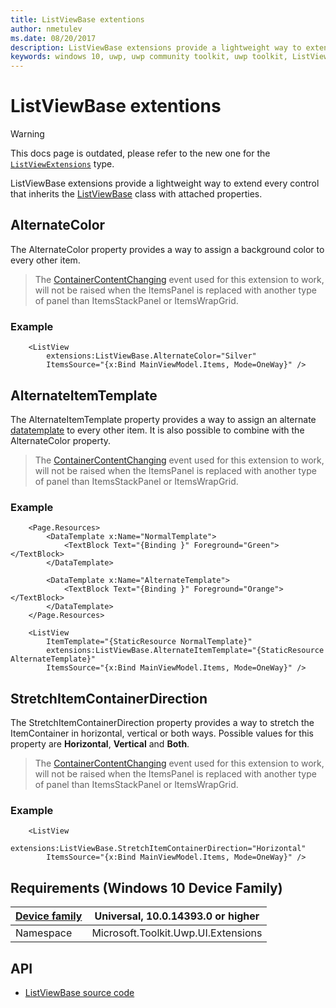 ```yaml
---
title: ListViewBase extentions
author: nmetulev
ms.date: 08/20/2017
description: ListViewBase extensions provide a lightweight way to extend every control that inherits the ListViewBase class with attached properties.
keywords: windows 10, uwp, uwp community toolkit, uwp toolkit, ListViewBase, extentions
---
```


# ListViewBase extentions

> [!WARNING]
> This docs page is outdated, please refer to the new one for the [`ListViewExtensions`](ListViewExtensions.md) type.

ListViewBase extensions provide a lightweight way to extend every control that inherits the <a href="https://docs.microsoft.com/uwp/api/windows.ui.xaml.controls.listviewbase" target="_blank">ListViewBase</a> class with attached properties.

## AlternateColor

The AlternateColor property provides a way to assign a background color to every other item.

> The <a href="https://docs.microsoft.com/uwp/api/windows.ui.xaml.controls.listviewbase#Windows_UI_Xaml_Controls_ListViewBase_ContainerContentChanging" target="_blank">ContainerContentChanging</a> event used for this extension to work, will not be raised when the ItemsPanel is replaced with another type of panel than ItemsStackPanel or ItemsWrapGrid. 

### Example

```xaml
    <ListView
        extensions:ListViewBase.AlternateColor="Silver"
        ItemsSource="{x:Bind MainViewModel.Items, Mode=OneWay}" />
```

## AlternateItemTemplate

The AlternateItemTemplate property provides a way to assign an alternate <a href="https://docs.microsoft.com/uwp/api/windows.ui.xaml.datatemplate" target="_blank">datatemplate</a> to every other item. It is also possible to combine with the AlternateColor property.

> The <a href="https://docs.microsoft.com/uwp/api/windows.ui.xaml.controls.listviewbase#Windows_UI_Xaml_Controls_ListViewBase_ContainerContentChanging" target="_blank">ContainerContentChanging</a> event used for this extension to work, will not be raised when the ItemsPanel is replaced with another type of panel than ItemsStackPanel or ItemsWrapGrid. 

### Example

```xaml
    <Page.Resources>
        <DataTemplate x:Name="NormalTemplate">
            <TextBlock Text="{Binding }" Foreground="Green"></TextBlock>
        </DataTemplate>
        
        <DataTemplate x:Name="AlternateTemplate">
            <TextBlock Text="{Binding }" Foreground="Orange"></TextBlock>
        </DataTemplate>
    </Page.Resources>

    <ListView
        ItemTemplate="{StaticResource NormalTemplate}"
        extensions:ListViewBase.AlternateItemTemplate="{StaticResource AlternateTemplate}"
        ItemsSource="{x:Bind MainViewModel.Items, Mode=OneWay}" />
```

## StretchItemContainerDirection

The StretchItemContainerDirection property provides a way to stretch the ItemContainer in horizontal, vertical or both ways. Possible values for this property are **Horizontal**, **Vertical** and **Both**.

> The <a href="https://docs.microsoft.com/uwp/api/windows.ui.xaml.controls.listviewbase#Windows_UI_Xaml_Controls_ListViewBase_ContainerContentChanging" target="_blank">ContainerContentChanging</a> event used for this extension to work, will not be raised when the ItemsPanel is replaced with another type of panel than ItemsStackPanel or ItemsWrapGrid. 

### Example

```xaml
    <ListView
        extensions:ListViewBase.StretchItemContainerDirection="Horizontal"
        ItemsSource="{x:Bind MainViewModel.Items, Mode=OneWay}" />
```

## Requirements (Windows 10 Device Family)

| [Device family](https://go.microsoft.com/fwlink/p/?LinkID=526370) | Universal, 10.0.14393.0 or higher |
| --- | --- |
| Namespace | Microsoft.Toolkit.Uwp.UI.Extensions |

## API

* [ListViewBase source code](https://github.com/Microsoft/UWPCommunityToolkit/blob/master/Microsoft.Toolkit.Uwp.UI/Extensions/ListViewBase)
